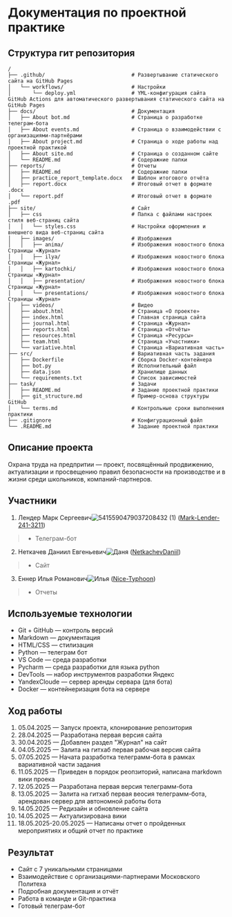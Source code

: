 # Документация по проектной практике
## Структура гит репозитория
```markdawn
/
├── .github/                            # Развертывание статического сайта на GitHub Pages
│   └── workflows/                      # Настройки
│       └── deploy.yml                  # YML-конфигурация сайта GitHub Actions для автоматического развертывания статического сайта на GitHub Pages
├── docs/                               # Документация
│   ├── About bot.md                    # Страница о разработке телеграм-бота
│   ├── About events.md                 # Страница о взаимодействии с организациями-партнёрами
│   ├── About project.md                # Страница о ходе работы над проектной практикой 
│   ├── About site.md                   # Страница о созданном сайте
│   └── README.md                       # Содеражние папки
├── reports/                            # Отчеты
│   ├── README.md                       # Содеражние папки
│   ├── practice_report_template.docx   # Шаблон итогового отчёта
│   ├── report.docx                     # Итоговый отчет в формате .docx
│   └── report.pdf                      # Итоговый отчет в формате .pdf
├── site/                               # Сайт
│   ├── css                             # Папка с файлами настроек стиля веб-страниц сайта
│   │   └── styles.css                  # Настройки оформления и внешнего вида веб-страниц сайта
│   ├── images/                         # Изображения
│   │   ├── anima/                      # Изображения новостного блока Страницы «Журнал»
│   │   ├── ilya/                       # Изображения новостного блока Страницы «Журнал»
│   │   ├── kartochki/                  # Изображения новостного блока Страницы «Журнал»
│   │   ├── presentation/               # Изображения новостного блока Страницы «Журнал»
│   │   └── presentations/              # Изображения новостного блока Страницы «Журнал»
│   ├── videos/                         # Видео
│   ├── about.html                      # Страница «О проекте»
│   ├── index.html                      # Главная страница сайта
│   ├── journal.html                    # Страница «Журнал»
│   ├── reports.html                    # Страница «Отчёты»
│   ├── resources.html                  # Страница «Ресурсы»
│   ├── team.html                       # Страница «Участники»
│   └── variative.html                  # Страница «Вариативная часть»
├── src/                                # Вариативная часть задания
│   ├── Dockerfile                      # Cборка Docker-контейнера
│   ├── bot.py                          # Исполнительный файл
│   ├── data.json                       # Хранилище данных
│   └── requirements.txt                # Список зависимостей
├── task/                               # Задачи
│   ├── README.md                       # Задание проектной практики
│   ├── git_structure.md                # Пример-основа структуры GitHub
│   └── terms.md                        # Контрольные сроки выполнения практики
├── .gitignore                          # Конфигурационный файл
└── .README.md                          # Задание проектной практики
```
## Описание проекта
Охрана труда на предпритии — проект, посвящённый продвижению, актуализации и просвещению правил безопасности на производстве и в жизни среди школьников, 
компаний-партнеров.

## Участники
1. Лендер Марк Сергеевич![5415590479037208432 (1)](https://github.com/user-attachments/assets/d60dcd62-8517-4179-bed7-5a3820ed2ac3) ([Mark-Lender-241-3211](https://github.com/Mark-Lender-241-3211))
> * Телеграм-бот
2. Неткачев Даниил Евгеньевич![Даня](https://github.com/user-attachments/assets/14acfbe5-54d4-4a97-a7a7-96e5e1b9fb37) ([NetkachevDaniil](https://github.com/NetkachevDaniil)) 
> * Сайт
3. Еннер Илья Романович![Илья](https://github.com/user-attachments/assets/39646a88-e87f-4c47-a3f9-10a057f4ba23) ([Nice-Typhoon](https://github.com/Nice-Typhoon)) 
> * Отчеты

## Используемые технологии
- Git + GitHub — контроль версий
- Markdown — документация
- HTML/CSS — стилизация
- Python — телеграм бот
- VS Code — среда разработки
- Pycharm — среда разработки для языка python
- DevTools — набор инструментов разработки Яндекс
- YandexCloude — сервер аренды сервара (для бота)
- Docker — контейнеризация бота на сервере

## Ход работы
1) 05.04.2025 — Запуск проекта, клонирование репозитория
2) 28.04.2025 — Разработана первая версия сайта
3) 30.04.2025 — Добавлен раздел "Журнал" на сайт
4) 04.05.2025 — Залита на гитхаб первая рабочая версия сайта
5) 07.05.2025 — Начата разработка телеграмм-бота в рамках вариативной части задания
6) 11.05.2025 — Приведен в порядок реопзиторий, написана markdown вики проека
7) 12.05.2025 — Разработана первая версия телеграмм-бота
8) 13.05.2025 — Залита на гитхаб первая веосия телеграмм-бота, арендован сервер для автономной работы бота
9) 14.05.2025 — Редизайн и обновление сайта
10) 14.05.2025 — Актуализирована вики
11) 18.05.2025-20.05.2025 — Написаны отчет о пройденных мероприятиях и общий отчет по практике

## Результат
- Сайт с 7 уникальными страницами
- Взаимодействие с организациями-партнерами Московского Политеха
- Подробная документация и отчёт
- Работа в команде и Git-практика
- Готовый телеграм-бот
